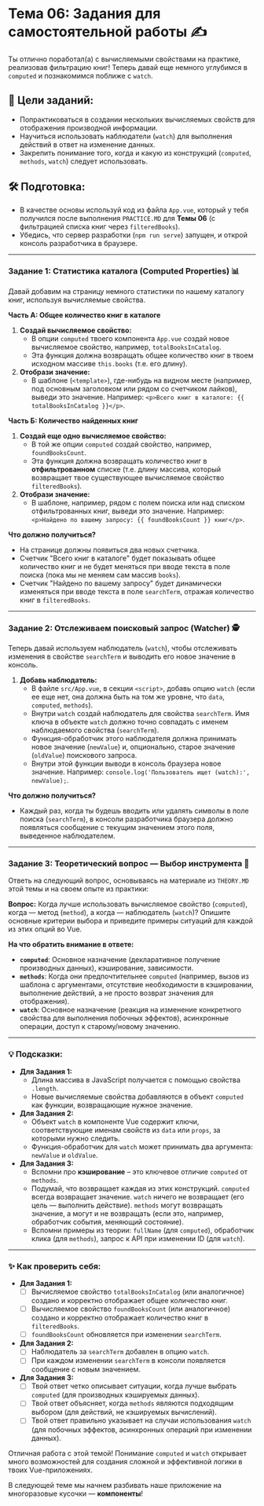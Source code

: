 # Тема 06: Задания для самостоятельной работы ✍️

Ты отлично поработал(а) с вычисляемыми свойствами на практике, реализовав фильтрацию книг! Теперь давай еще немного углубимся в `computed` и познакомимся поближе с `watch`.

## 🎯 Цели заданий:

* Попрактиковаться в создании нескольких вычисляемых свойств для отображения производной информации.
* Научиться использовать наблюдатели (`watch`) для выполнения действий в ответ на изменение данных.
* Закрепить понимание того, когда и какую из конструкций (`computed`, `methods`, `watch`) следует использовать.

## 🛠️ Подготовка:

* В качестве основы используй код из файла `App.vue`, который у тебя получился после выполнения `PRACTICE.MD` для **Темы 06** (с фильтрацией списка книг через `filteredBooks`).
* Убедись, что сервер разработки (`npm run serve`) запущен, и открой консоль разработчика в браузере.

---

### Задание 1: Статистика каталога (Computed Properties) 📊

Давай добавим на страницу немного статистики по нашему каталогу книг, используя вычисляемые свойства.

**Часть А: Общее количество книг в каталоге**

1.  **Создай вычисляемое свойство:**
    * В опции `computed` твоего компонента `App.vue` создай новое вычисляемое свойство, например, `totalBooksInCatalog`.
    * Эта функция должна возвращать общее количество книг в твоем исходном массиве `this.books` (т.е. его длину).
2.  **Отобрази значение:**
    * В шаблоне (`<template>`), где-нибудь на видном месте (например, под основным заголовком или рядом со счетчиком лайков), выведи это значение. Например: `<p>Всего книг в каталоге: {{ totalBooksInCatalog }}</p>`.

**Часть Б: Количество найденных книг**

1.  **Создай еще одно вычисляемое свойство:**
    * В той же опции `computed` создай свойство, например, `foundBooksCount`.
    * Эта функция должна возвращать количество книг в **отфильтрованном** списке (т.е. длину массива, который возвращает твое существующее вычисляемое свойство `filteredBooks`).
2.  **Отобрази значение:**
    * В шаблоне, например, рядом с полем поиска или над списком отфильтрованных книг, выведи это значение. Например: `<p>Найдено по вашему запросу: {{ foundBooksCount }} книг</p>`.

**Что должно получиться?**
* На странице должны появиться два новых счетчика.
* Счетчик "Всего книг в каталоге" будет показывать общее количество книг и не будет меняться при вводе текста в поле поиска (пока мы не меняем сам массив `books`).
* Счетчик "Найдено по вашему запросу" будет динамически изменяться при вводе текста в поле `searchTerm`, отражая количество книг в `filteredBooks`.

---

### Задание 2: Отслеживаем поисковый запрос (Watcher) 🕵️

Теперь давай используем наблюдатель (`watch`), чтобы отслеживать изменения в свойстве `searchTerm` и выводить его новое значение в консоль.

1.  **Добавь наблюдатель:**
    * В файле `src/App.vue`, в секции `<script>`, добавь опцию `watch` (если ее еще нет, она должна быть на том же уровне, что `data`, `computed`, `methods`).
    * Внутри `watch` создай наблюдатель для свойства `searchTerm`. Имя ключа в объекте `watch` должно точно совпадать с именем наблюдаемого свойства (`searchTerm`).
    * Функция-обработчик этого наблюдателя должна принимать новое значение (`newValue`) и, опционально, старое значение (`oldValue`) поискового запроса.
    * Внутри этой функции выводи в консоль браузера новое значение. Например: `console.log('Пользователь ищет (watch):', newValue);`.

**Что должно получиться?**
* Каждый раз, когда ты будешь вводить или удалять символы в поле поиска (`searchTerm`), в консоли разработчика браузера должно появляться сообщение с текущим значением этого поля, выведенное наблюдателем.

---

### Задание 3: Теоретический вопрос — Выбор инструмента 🤔

Ответь на следующий вопрос, основываясь на материале из `THEORY.MD` этой темы и на своем опыте из практики:

**Вопрос:** Когда лучше использовать вычисляемое свойство (`computed`), когда — метод (`method`), а когда — наблюдатель (`watch`)? Опишите основные критерии выбора и приведите примеры ситуаций для каждой из этих опций во Vue.

**На что обратить внимание в ответе:**
* **`computed`**: Основное назначение (декларативное получение производных данных), кэширование, зависимости.
* **`methods`**: Когда они предпочтительнее `computed` (например, вызов из шаблона с аргументами, отсутствие необходимости в кэшировании, выполнение действий, а не просто возврат значения для отображения).
* **`watch`**: Основное назначение (реакция на изменение конкретного свойства для выполнения побочных эффектов), асинхронные операции, доступ к старому/новому значению.

---
### 💡 Подсказки:

* **Для Задания 1:**
    * Длина массива в JavaScript получается с помощью свойства `.length`.
    * Новые вычисляемые свойства добавляются в объект `computed` как функции, возвращающие нужное значение.
* **Для Задания 2:**
    * Объект `watch` в компоненте Vue содержит ключи, соответствующие именам свойств из `data` или `props`, за которыми нужно следить.
    * Функция-обработчик для `watch` может принимать два аргумента: `newValue` и `oldValue`.
* **Для Задания 3:**
    * Вспомни про **кэширование** – это ключевое отличие `computed` от `methods`.
    * Подумай, что возвращает каждая из этих конструкций. `computed` всегда возвращает значение. `watch` ничего не возвращает (его цель — выполнить действие). `methods` могут возвращать значение, а могут и не возвращать (если это, например, обработчик события, меняющий состояние).
    * Вспомни примеры из теории: `fullName` (для `computed`), обработчик клика (для `methods`), запрос к API при изменении ID (для `watch`).

---

### ✨ Как проверить себя:

* **Для Задания 1:**
    * [ ] Вычисляемое свойство `totalBooksInCatalog` (или аналогичное) создано и корректно отображает общее количество книг.
    * [ ] Вычисляемое свойство `foundBooksCount` (или аналогичное) создано и корректно отображает количество книг в `filteredBooks`.
    * [ ] `foundBooksCount` обновляется при изменении `searchTerm`.

* **Для Задания 2:**
    * [ ] Наблюдатель за `searchTerm` добавлен в опцию `watch`.
    * [ ] При каждом изменении `searchTerm` в консоли появляется сообщение с новым значением.

* **Для Задания 3:**
    * [ ] Твой ответ четко описывает ситуации, когда лучше выбрать `computed` (для производных кэшируемых данных).
    * [ ] Твой ответ объясняет, когда `methods` являются подходящим выбором (для действий, не кэшируемых вычислений).
    * [ ] Твой ответ правильно указывает на случаи использования `watch` (для побочных эффектов, асинхронных операций при изменении данных).

Отличная работа с этой темой! Понимание `computed` и `watch` открывает много возможностей для создания сложной и эффективной логики в твоих Vue-приложениях.

В следующей теме мы начнем разбивать наше приложение на многоразовые кусочки — **компоненты**!